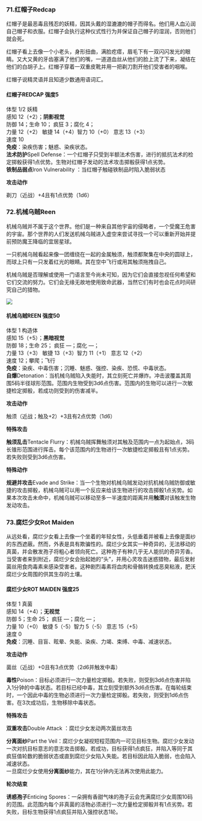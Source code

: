 ### 71.红帽子Redcap

红帽子是最恶毒且残忍的妖精，因其头戴的湿漉漉的帽子而得名。他们用人血沁润自己帽子和衣服。红帽子会执行这种仪式性行为并保证自己帽子的湿润，否则他们就会死。

红帽子看上去像一个小老头，身形扭曲，满脸疙瘩，眉毛下有一双闪闪发光的眼睛。又大又黄的牙齿塞满了他们的嘴，一道道血丝从他们的脸上流了下来，凝结在他们的白胡子上。红帽子穿着一双重皮靴并用一把剃刀割开他们受害者的咽喉。

红帽子说精灵语并且知道少数通用语词汇。

#### 红帽子REDCAP 强度5

体型 1/2 妖精  
感知 12（+2）；**阴影视觉**  
防御 14；生命 10； 疯狂 3；腐化 4；  
力量 12（+2） 敏捷 14（+4）智力 10（+0） 意志 13（+3）  
速度 10  
**免疫**：染疾伤害；魅惑、染疾状态。  
**法术防护**Spell
Defense：一个红帽子只受到半额法术伤害，进行的抵抗法术的检定掷骰获得1点优势。生物对红帽子发动的法术攻击掷骰获得1点劣势。  
**铁制品弱点**Iron Vulnerability ：当红帽子触碰铁制品时陷入脆弱状态

**攻击动作**

剃刀（近战）+4且有1点优势（1d6）

### 72.机械乌贼Reen

机械乌贼并不属于这个世界。他们是一种来自其他宇宙的侵略者，一个受魔王危害的宇宙。那个世界的人们发送机械乌贼进入虚空来尝试寻找一个可以重新开始并提前预防魔王降临的宜居星球。

一只机械乌贼看起来像一团缠绕在一起的金属触须，触须都聚集在中央的圆球上，而球上只有一只发着红光的眼睛。其在空中飞行或用其触须拖拽自己。

机械乌贼是否理解或使用一门语言至今尚未可知，因为它们会直接忽视任何希望和它们交流的努力。它们会无缘无故地使用致命武器，当然它们有时也会花点时间研究自己的猎物。

![](https://sdlpic.oss-cn-beijing.aliyuncs.com/pic/Reen.jpg)

#### 机械乌贼REEN 强度50

体型 1 构造体  
感知 15（+5）；**黑暗视觉**  
防御 18；生命 25； 疯狂 —；腐化 —；  
力量 13（+3） 敏捷 13（+3）智力 11（+1） 意志 12（+2）  
速度 12；攀爬；飞行  
**免疫**：染疾、中毒伤害；沉睡、魅惑、强控、染疾、恐慌、中毒状态。  
**自爆**Detonation：当机械乌贼陷入失能时，其立刻死亡并爆炸。冲击波覆盖其周围5码半径球形范围。范围内生物受到3d6点伤害。范围内的生物可以进行一次敏捷检定掷骰，若成功则受到的伤害减半。

**攻击动作**

触须（近战；触及+2）+3且有2点优势（1d6）

**特殊攻击**

**触须乱击**Tentacle
Flurry：机械乌贼挥舞触须对其触及范围内一点为起始点，3码长锥形范围进行挥击。每个该范围内的生物进行一次敏捷检定掷骰且有1点劣势。若失败则受到3d6点伤害。

**特殊动作**

**规避并攻击**Evade and
Strike：当一个生物对机械乌贼发动对抗机械乌贼防御或敏捷的攻击掷骰，机械乌贼可以用一个反应来给该生物进行的攻击掷骰1点劣势。如果本次攻击未命中，机械乌贼可以移动至多一半速度的距离并用**触须**对该触发生物发动攻击。

### 73.腐烂少女Rot Maiden

从远处看，腐烂少女看上去像一个坐着的年轻女性，头低垂着并被看上去像是面纱的东西遮蔽。然而，外表是具有欺骗性的。腐烂少女其实一种奇异的，无法移动的真菌，并会散发孢子将粗心者领向死亡。这种孢子有种几乎无人能抗的奇异芳香。当受害者来到附近，腐烂少女会抬起她的“头”，并用心灵攻击迷惑猎物，最后发射菌丝用食肉毒素来感染受害者。这种剧烈毒素将血肉和骨骼转换成恶臭粘液，肥沃腐烂少女周围的供其生存的土壤。

#### 腐烂少女ROT MAIDEN 强度25

体型 1 真菌  
感知 14（+4）；**无视觉**  
防御 5；生命 25； 疯狂 —；腐化 —；  
力量 10（+0） 敏捷 5（-5）智力 5（-5） 意志 15（+5）  
速度 0  
**免疫**：沉睡、目盲、眩晕、失能、染疾、力竭、束缚、中毒、减速状态。

**攻击动作**

菌丝（近战）+0且有3点优势（2d6并触发中毒）

**毒性**Poison：目标必须进行一次力量检定掷骰。若失败，则受到3d6点伤害并陷入1分钟的中毒状态。若目标已经中毒，其立刻受到额外3d6点伤害。在每轮结束时，一个因此中毒的生物必须进行一次力量检定掷骰。若失败，则受到1d6点伤害。在3次成功后，生物移除中毒状态。

**特殊攻击**

**双重攻击**Double Attack ：腐烂少女发动两次菌丝攻击

**分离面纱**Part the
Veil：腐烂少女凝视短程范围内一可见目标生物。腐烂少女发动一次对抗目标意志的意志攻击掷骰。若成功，目标获得1点疯狂，并陷入等同于其疯狂值轮数的脆弱状态或直到腐烂少女陷入失能。若目标因此陷入脆弱，也会陷入减速状态。  
一旦腐烂少女使用**分离面纱**能力，其在1分钟内无法再次使用此能力。

**轮次结束**

**诱惑孢子**Enticing
Spores：一朵拥有香甜气味的孢子云会充满腐烂少女周围10码的范围。此范围内每个非真菌的活物必须进行一次力量检定掷骰并有1点劣势。若失败，目标生物获得1点疯狂并陷入强控状态1轮。
